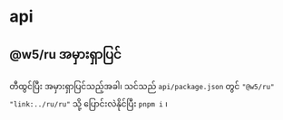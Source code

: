 # api

## @w5/ru အမှားရှာပြင်

တီထွင်ပြီး အမှားရှာပြင်သည့်အခါ၊ သင်သည် `api/package.json` တွင် `"@w5/ru"` `"link:../ru/ru"` သို့ ပြောင်းလဲနိုင်ပြီး `pnpm i` ၊
